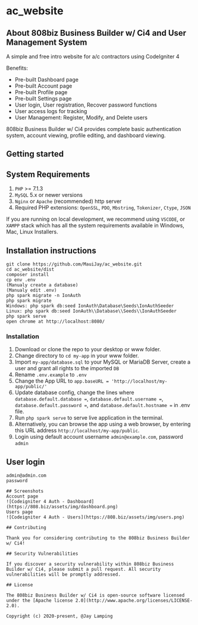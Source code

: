 # ac_website


## About 808biz Business Builder w/ Ci4 and User Management System
A simple and free intro website for a/c contractors using CodeIgniter 4

Benefits:

- Pre-built Dashboard page
- Pre-built Account page
- Pre-built Profile page
- Pre-built Settings page
- User login, User registration, Recover password functions
- User access logs for tracking
- User Management: Register, Modify, and Delete users

808biz Business Builder w/ Ci4 provides complete basic authentication system, account viewing, profile editing, and dashboard viewing.

## Getting started

## System Requirements

1. `PHP` >= 7.1.3
2. `MySQL` 5.x or newer versions
3. `Nginx` or `Apache` (recommended) http server
4. Required PHP extensions: `OpenSSL`, `PDO`, `Mbstring`, `Tokenizer`, `Ctype`, `JSON`

If you are running on local development, we recommend using `VSCODE`, or `XAMPP` stack which has all the system requirements available in Windows, Mac, Linux Installers.

## Installation instructions

```
git clone https://github.com/MauiJay/ac_website.git
cd ac_website/dist
composer install
cp env .env
(Manualy create a database)
(Manualy edit .env)
php spark migrate -n IonAuth
php spark migrate
Windows: php spark db:seed IonAuth\Database\Seeds\IonAuthSeeder
Linux: php spark db:seed IonAuth\\Database\\Seeds\\IonAuthSeeder
php spark serve
open chrome at http://localhost:8080/
```

### Installation

1. Download or clone the repo to your desktop or www folder.
2. Change directory to `cd my-app` in your www folder.
3. Import `my-app/database.sql` to your MySQL or MariaDB Server, create a user and grant all rights to the imported `DB`
4. Rename `.env.example` to `.env`
5. Change the App URL to `app.baseURL = 'http://localhost/my-app/public/'`
6. Update database config, change the lines where `database.default.database =`, `database.default.username =`, `database.default.password =`, and `database.default.hostname =` in .env file.
7. Run `php spark serve` to serve live application in the terminal.
8. Alternatively, you can browse the app using a web browser, by entering this URL address `http://localhost/my-app/public`.
9. Login using default account username `admin@example.com`, password `admin`

## User login
```
admin@admin.com
password

## Screenshots
Account page
![Codeigniter 4 Auth - Dashboard](https://808.biz/assets/img/dashboard.png)
Users page 
![Codeigniter 4 Auth - Users](https://808.biz/assets/img/users.png)

## Contributing

Thank you for considering contributing to the 808biz Business Builder w/ Ci4!

## Security Vulnerabilities

If you discover a security vulnerability within 808biz Business Builder w/ Ci4, please submit a pull request. All security vulnerabilities will be promptly addressed.

## License

The 808biz Business Builder w/ Ci4 is open-source software licensed under the [Apache license 2.0](http://www.apache.org/licenses/LICENSE-2.0).

Copyright (c) 2020-present, @Jay Lamping
